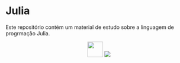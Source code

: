 # Julia

Este repositório contém um material de estudo sobre a linguagem de progrmação Julia.

<p align="center">
  <img src="https://avatars0.githubusercontent.com/u/743164?s=200&v=4" height="42" width="42">
  <img src="https://seeklogo.com/images/A/atom-logo-19BD90FF87-seeklogo.com.png">
</p>
